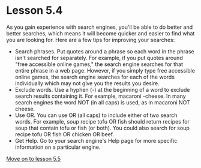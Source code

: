# Lesson 5.4

As you gain experience with search engines, you'll be able to do better
and better searches, which means it will become quicker and easier to
find what you are looking for. Here are a few tips for improving your
searches:

-   Search phrases. Put quotes around a phrase so each word in the
    phrase isn't searched for separately. For example, if you put
    quotes around "free accessible online games," the search engine
    searches for that entire phrase in a web page. However, if you
    simply type free accessible online games, the search engine searches
    for each of the words individually which may not give you the
    results you desire.
-   Exclude words. Use a hyphen (-) at the beginning of a word to
    exclude search results containing it. For example, macaroni -cheese.
    In many search engines the word NOT (in all caps) is used, as in
    macaroni NOT cheese.
-   Use OR. You can use OR (all caps) to include either of two search
    words. For example, soup recipe tofu OR fish should return recipes
    for soup that contain tofu or fish (or both). You could also search
    for soup recipe tofu OR fish OR chicken OR beef.
-   Get Help. Go to your search engine's Help page for more specific
    information on a particular engine.

[Move on to lesson 5.5](https://moodle.alassist.us/mod/url/view.php?id=2646)